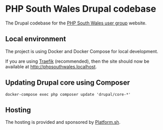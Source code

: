 # PHP South Wales Drupal codebase

The Drupal codebase for the [PHP South Wales user group](https://www.phpsouthwales.uk) website.

## Local environment

The project is using Docker and Docker Compose for local development.

If you are using [Traefik](https://docs.traefik.io) (recommended), then the site should now be available at <http://phpsouthwales.localhost>.

## Updating Drupal core using Composer

    docker-compose exec php composer update 'drupal/core-*'

## Hosting

The hosting is provided and sponsored by [Platform.sh](http://platform.sh/?medium=referral&utm_campaign=sponsored_sites&utm_source=phpsouthwales).
